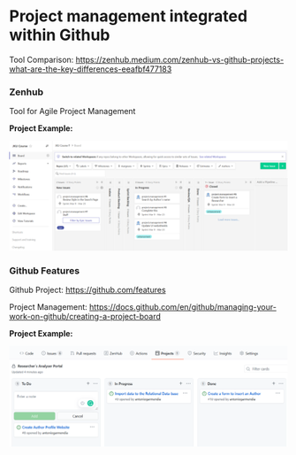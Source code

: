 # Project management integrated within Github

Tool Comparison: https://zenhub.medium.com/zenhub-vs-github-projects-what-are-the-key-differences-eeafbf477183

### Zenhub

Tool for Agile Project Management

**Project Example:**

![Example of Project Management in Zenhub tool](/wiki/project-management/zenhub-example.png)

### Github Features

Github Project: https://github.com/features

Project Management: https://docs.github.com/en/github/managing-your-work-on-github/creating-a-project-board

**Project Example:**

![Example of Project Management in Github](/wiki/project-management/github-example.png)
